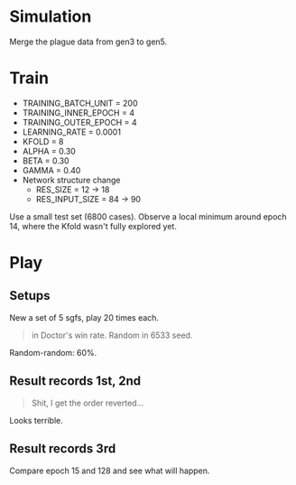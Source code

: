 
# Simulation

Merge the plague data from gen3 to gen5.

# Train

* TRAINING_BATCH_UNIT = 200
* TRAINING_INNER_EPOCH = 4
* TRAINING_OUTER_EPOCH = 4
* LEARNING_RATE = 0.0001
* KFOLD = 8
* ALPHA = 0.30
* BETA = 0.30
* GAMMA = 0.40
* Network structure change
  * RES_SIZE = 12 -> 18
  * RES_INPUT_SIZE = 84 -> 90

Use a small test set (6800 cases). Observe a local minimum around epoch 14,
where the Kfold wasn't fully explored yet.

# Play

## Setups

New a set of 5 sgfs, play 20 times each.
> in Doctor's win rate.
> Random in 6533 seed.

Random-random: 60%.

## Result records 1st, 2nd

> Shit, I get the order reverted...

Looks terrible.

## Result records 3rd

Compare epoch 15 and 128 and see what will happen.


